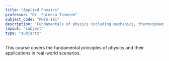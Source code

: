 ```yaml
---
title: "Applied Physics"
professor: "Dr. Fareesa Tasneem"
subject_code: "PHYS-101"
description: "Fundamentals of physics including mechanics, thermodynamics, and electromagnetism"
layout: "subject"
type: "subjects"
---
```


This course covers the fundamental principles of physics and their applications in real-world scenarios.
